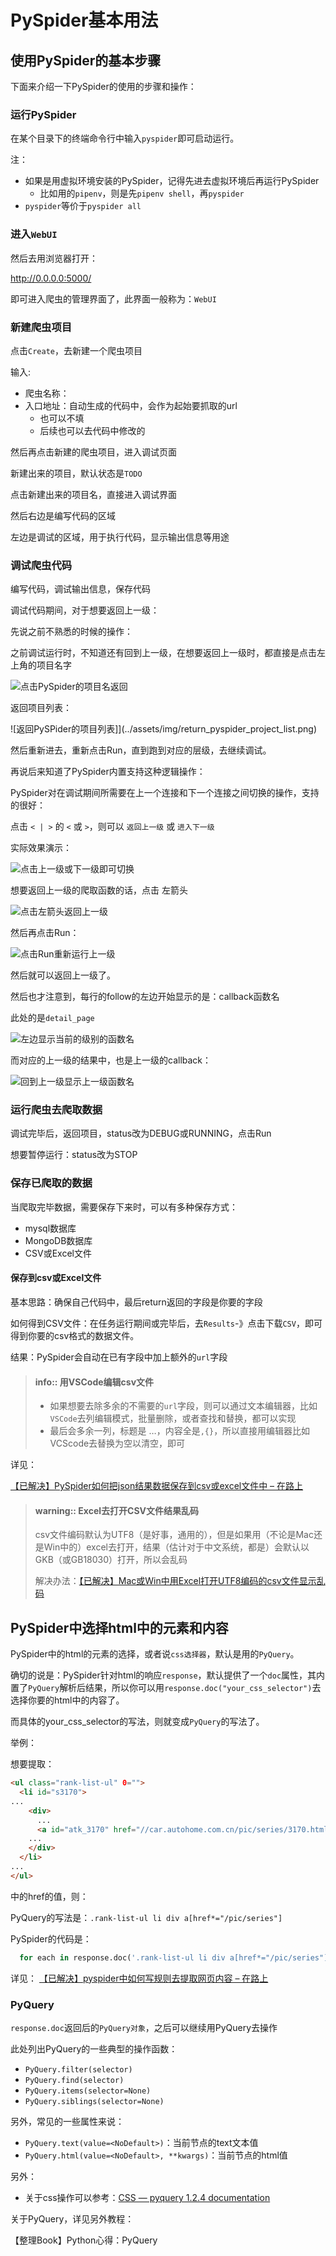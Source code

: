 # PySpider基本用法

## 使用PySpider的基本步骤

下面来介绍一下PySpider的使用的步骤和操作：

### 运行PySpider

在某个目录下的终端命令行中输入`pyspider`即可启动运行。

注：

* 如果是用虚拟环境安装的PySpider，记得先进去虚拟环境后再运行PySpider
  * 比如用的`pipenv`，则是先`pipenv shell`，再`pyspider`
* `pyspider`等价于`pyspider all`

### 进入`WebUI`

然后去用浏览器打开：

http://0.0.0.0:5000/

即可进入爬虫的管理界面了，此界面一般称为：`WebUI`

### 新建爬虫项目

点击`Create`，去新建一个爬虫项目

输入:

* 爬虫名称：
* 入口地址：自动生成的代码中，会作为起始要抓取的url
  * 也可以不填
  * 后续也可以去代码中修改的

然后再点击新建的爬虫项目，进入调试页面

新建出来的项目，默认状态是`TODO`

点击新建出来的项目名，直接进入调试界面

然后右边是编写代码的区域

左边是调试的区域，用于执行代码，显示输出信息等用途

### 调试爬虫代码

编写代码，调试输出信息，保存代码

调试代码期间，对于想要返回上一级：

先说之前不熟悉的时候的操作：

之前调试运行时，不知道还有回到上一级，在想要返回上一级时，都直接是点击左上角的项目名字

![点击PySpider的项目名返回](../assets/img/click_pyspider_project_name_return.png)

返回项目列表：

![返回PySPider的项目列表]](../assets/img/return_pyspider_project_list.png)

然后重新进去，重新点击Run，直到跑到对应的层级，去继续调试。

再说后来知道了PySpider内置支持这种逻辑操作：

PySpider对在调试期间所需要在上一个连接和下一个连接之间切换的操作，支持的很好：

点击 `< | >` 的 `<` 或 `>`，则可以 `返回上一级` 或 `进入下一级`

实际效果演示：

![点击上一级或下一级即可切换](../assets/img/click_prev_next_to_switch.png)

想要返回上一级的爬取函数的话，点击 左箭头

![点击左箭头返回上一级](../assets/img/click_left_arrow_return_upper_level.png)

然后再点击Run：

![点击Run重新运行上一级](../assets/img/run_redo_parent_level.png)

然后就可以返回上一级了。

然后也才注意到，每行的follow的左边开始显示的是：callback函数名

此处的是`detail_page`

![左边显示当前的级别的函数名](../assets/img/left_show_current_level_function.png)

而对应的上一级的结果中，也是上一级的callback：

![回到上一级显示上一级函数名](../assets/img/show_parent_level_function_name.png)

### 运行爬虫去爬取数据

调试完毕后，返回项目，status改为DEBUG或RUNNING，点击Run

想要暂停运行：status改为STOP

### 保存已爬取的数据

当爬取完毕数据，需要保存下来时，可以有多种保存方式：

* mysql数据库
* MongoDB数据库
* CSV或Excel文件

#### 保存到csv或Excel文件

基本思路：确保自己代码中，最后return返回的字段是你要的字段

如何得到CSV文件：在任务运行期间或完毕后，去`Results`-》点击下载`CSV`，即可得到你要的csv格式的数据文件。

结果：PySpider会自动在已有字段中加上额外的`url`字段

> #### info:: 用VSCode编辑csv文件
> * 如果想要去除多余的不需要的`url`字段，则可以通过文本编辑器，比如`VSCode`去列编辑模式，批量删除，或者查找和替换，都可以实现
> * 最后会多余一列，标题是 …，内容全是`,{}`，所以直接用编辑器比如VCScode去替换为空以清空，即可

详见：

[【已解决】PySpider如何把json结果数据保存到csv或excel文件中 – 在路上](https://www.crifan.com/pyspider_save_json_result_data_to_csv_or_excel_file/)

> #### warning:: Excel去打开CSV文件结果乱码
> csv文件编码默认为UTF8（是好事，通用的），但是如果用（不论是Mac还是Win中的）excel去打开，结果（估计对于中文系统，都是）会默认以GKB（或GB18030）打开，所以会乱码
> 
> 解决办法：[【已解决】Mac或Win中用Excel打开UTF8编码的csv文件显示乱码](http://www.crifan.com/mac_win_use_excel_open_utf8_encoding_csv_file_show_messy_code)

## PySpider中选择html中的元素和内容

PySpider中的html的元素的选择，或者说`css选择器`，默认是用的`PyQuery`。

确切的说是：PySpider针对html的响应`response`，默认提供了一个`doc`属性，其内置了`PyQuery`解析后结果，所以你可以用`response.doc("your_css_selector")`去选择你要的html中的内容了。

而具体的your_css_selector的写法，则就变成`PyQuery`的写法了。

举例：

想要提取：

```html
<ul class="rank-list-ul" 0="">
  <li id="s3170">
...
    <div>
      ...
      <a id="atk_3170" href="//car.autohome.com.cn/pic/series/3170.html#pvareaid=103448">图库</a>
    ...
    </div>
  </li>
...
</ul>
```

中的href的值，则：

PyQuery的写法是：`.rank-list-ul li div a[href*="/pic/series"]`

PySpider的代码是：

```python
  for each in response.doc('.rank-list-ul li div a[href*="/pic/series"]').items():
```

详见： [【已解决】pyspider中如何写规则去提取网页内容 – 在路上](https://www.crifan.com/pyspider_how_write_rule_to_extract_html_webpage_content/)

### PyQuery

`response.doc`返回后的`PyQuery对象`，之后可以继续用PyQuery去操作

此处列出PyQuery的一些典型的操作函数：

* `PyQuery.filter(selector)`
* `PyQuery.find(selector)`
* `PyQuery.items(selector=None)`
* `PyQuery.siblings(selector=None)`

另外，常见的一些属性来说：

* `PyQuery.text(value=<NoDefault>)`：当前节点的text文本值
* `PyQuery.html(value=<NoDefault>, **kwargs)`：当前节点的html值

另外：

* 关于css操作可以参考：[CSS — pyquery 1.2.4 documentation](https://pythonhosted.org/pyquery/css.html)

关于PyQuery，详见另外教程：

【整理Book】Python心得：PyQuery
